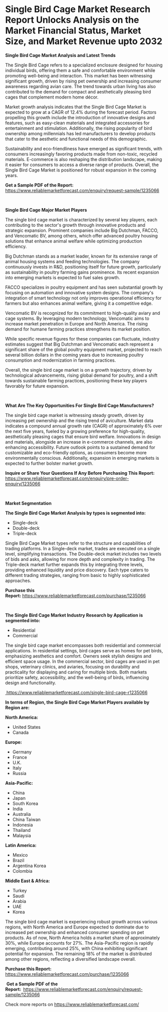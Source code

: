 <p><h1>Single Bird Cage Market Research Report Unlocks Analysis on the Market Financial Status, Market Size, and Market Revenue upto 2032</h1></p><p><strong>Single Bird Cage Market Analysis and Latest Trends</strong></p>
<p><p>The Single Bird Cage refers to a specialized enclosure designed for housing individual birds, offering them a safe and comfortable environment while promoting well-being and interaction. This market has been witnessing significant growth, driven by rising pet ownership and increasing consumer awareness regarding avian care. The trend towards urban living has also contributed to the demand for compact and aesthetically pleasing bird cages that complement modern home décor.</p><p>Market growth analysis indicates that the Single Bird Cage Market is expected to grow at a CAGR of 12.4% during the forecast period. Factors propelling this growth include the introduction of innovative designs and features, such as easy-clean materials and integrated accessories for entertainment and stimulation. Additionally, the rising popularity of bird ownership among millennials has led manufacturers to develop products that cater to the aesthetic and functional needs of this demographic.</p><p>Sustainability and eco-friendliness have emerged as significant trends, with consumers increasingly favoring products made from non-toxic, recycled materials. E-commerce is also reshaping the distribution landscape, making it easier for consumers to access a diverse range of products. Overall, the Single Bird Cage Market is positioned for robust expansion in the coming years.</p></p>
<p><strong>Get a Sample PDF of the Report:&nbsp;</strong> <a href="https://www.reliablemarketforecast.com/enquiry/request-sample/1235066?utm_campaign=2190&utm_medium=2&utm_source=Github&utm_content=ia&utm_term=06022025&utm_id=single-bird-cage">https://www.reliablemarketforecast.com/enquiry/request-sample/1235066</a></p>
<p>&nbsp;</p>
<p><strong>Single Bird Cage Major Market Players</strong></p>
<p><p>The single bird cage market is characterized by several key players, each contributing to the sector's growth through innovative products and strategic expansion. Prominent companies include Big Dutchman, FACCO, and Vencomatic BV, among others, which offer advanced poultry housing solutions that enhance animal welfare while optimizing production efficiency.</p><p>Big Dutchman stands as a market leader, known for its extensive range of animal housing systems and feeding technologies. The company continuously invests in R&D, positioning itself for future growth, particularly as sustainability in poultry farming gains prominence. Its recent expansion into emerging markets is expected to fuel sales growth.</p><p>FACCO specializes in poultry equipment and has seen substantial growth by focusing on automation and innovative system designs. The company's integration of smart technology not only improves operational efficiency for farmers but also enhances animal welfare, giving it a competitive edge.</p><p>Vencomatic BV is recognized for its commitment to high-quality aviary and cage systems. By leveraging modern technology, Vencomatic aims to increase market penetration in Europe and North America. The rising demand for humane farming practices strengthens its market position.</p><p>While specific revenue figures for these companies can fluctuate, industry estimates suggest that Big Dutchman and Vencomatic each represent a significant share of the global poultry equipment market, projected to reach several billion dollars in the coming years due to increasing poultry consumption and modernization in farming practices.</p><p>Overall, the single bird cage market is on a growth trajectory, driven by technological advancements, rising global demand for poultry, and a shift towards sustainable farming practices, positioning these key players favorably for future expansion.</p></p>
<p>&nbsp;</p>
<p><strong>What Are The Key Opportunities For Single Bird Cage Manufacturers?</strong></p>
<p><p>The single bird cage market is witnessing steady growth, driven by increasing pet ownership and the rising trend of aviculture. Market data indicates a compound annual growth rate (CAGR) of approximately 6% over the next five years, fueled by a growing preference for high-quality, aesthetically pleasing cages that ensure bird welfare. Innovations in design and materials, alongside an increase in e-commerce channels, are also enhancing accessibility. Future outlook points to a sustained demand for customizable and eco-friendly options, as consumers become more environmentally conscious. Additionally, expansion in emerging markets is expected to further bolster market growth.</p></p>
<p><strong>Inquire or Share Your Questions If Any Before Purchasing This Report:</strong> <a href="https://www.reliablemarketforecast.com/enquiry/pre-order-enquiry/1235066?utm_campaign=2190&utm_medium=2&utm_source=Github&utm_content=ia&utm_term=06022025&utm_id=single-bird-cage">https://www.reliablemarketforecast.com/enquiry/pre-order-enquiry/1235066</a></p>
<p>&nbsp;</p>
<p><strong>Market Segmentation</strong></p>
<p><strong>The Single Bird Cage Market Analysis by types is segmented into:</strong></p>
<p><ul><li>Single-deck</li><li>Double-deck</li><li>Triple-deck</li></ul></p>
<p><p>Single Bird Cage Market types refer to the structure and capabilities of trading platforms. In a Single-deck market, trades are executed on a single level, simplifying transactions. The Double-deck market includes two levels of bids and asks, allowing for more depth and complexity in trading. The Triple-deck market further expands this by integrating three levels, providing enhanced liquidity and price discovery. Each type caters to different trading strategies, ranging from basic to highly sophisticated approaches.</p></p>
<p><strong>Purchase this Report:&nbsp;</strong><a href="https://www.reliablemarketforecast.com/purchase/1235066?utm_campaign=2190&utm_medium=2&utm_source=Github&utm_content=ia&utm_term=06022025&utm_id=single-bird-cage">https://www.reliablemarketforecast.com/purchase/1235066</a></p>
<p>&nbsp;</p>
<p><strong>The Single Bird Cage Market Industry Research by Application is segmented into:</strong></p>
<p><ul><li>Residential</li><li>Commercial</li></ul></p>
<p><p>The single bird cage market encompasses both residential and commercial applications. In residential settings, bird cages serve as homes for pet birds, emphasizing aesthetics and comfort. Owners seek stylish designs and efficient space usage. In the commercial sector, bird cages are used in pet shops, veterinary clinics, and aviaries, focusing on durability and practicality for displaying and caring for multiple birds. Both markets prioritize safety, accessibility, and the well-being of birds, influencing design and functionality.</p></p>
<p><a href="https://www.reliablemarketforecast.com/single-bird-cage-r1235066?utm_campaign=2190&utm_medium=2&utm_source=Github&utm_content=ia&utm_term=06022025&utm_id=single-bird-cage">&nbsp;https://www.reliablemarketforecast.com/single-bird-cage-r1235066</a></p>
<p><strong>In terms of Region, the Single Bird Cage Market Players available by Region are:</strong></p>
<p>
    <p> <strong> North America: </strong>
        <ul>
            <li>United States</li>
            <li>Canada</li>
        </ul>
        </p> 
    <p> <strong> Europe: </strong>
        <ul>
            <li>Germany</li>
            <li>France</li>
            <li>U.K.</li>
            <li>Italy</li>
            <li>Russia</li>
        </ul>
        </p> 
    <p> <strong> Asia-Pacific: </strong>
        <ul>
            <li>China</li>
            <li>Japan</li>
            <li>South Korea</li>
            <li>India</li>
            <li>Australia</li>
            <li>China Taiwan</li>
            <li>Indonesia</li>
            <li>Thailand</li>
            <li>Malaysia</li>
        </ul>
        </p> 
    <p> <strong> Latin America: </strong>
        <ul>
            <li>Mexico</li>
            <li>Brazil</li>
            <li>Argentina Korea</li>
            <li>Colombia</li>
        </ul>
        </p> 
    <p> <strong> Middle East & Africa: </strong>
        <ul>
            <li>Turkey</li>
            <li>Saudi</li>
            <li>Arabia</li>
            <li>UAE</li>
            <li>Korea</li>
        </ul>
    </p>
    </p>
<p><p>The single bird cage market is experiencing robust growth across various regions, with North America and Europe expected to dominate due to increased pet ownership and enhanced consumer spending on pet products. As of now, North America holds a market share of approximately 30%, while Europe accounts for 27%. The Asia-Pacific region is rapidly emerging, contributing around 25%, with China exhibiting significant potential for expansion. The remaining 18% of the market is distributed among other regions, reflecting a diversified landscape overall.</p></p>
<p><strong>Purchase this Report: </strong><a href="https://www.reliablemarketforecast.com/purchase/1235066?utm_campaign=2190&utm_medium=2&utm_source=Github&utm_content=ia&utm_term=06022025&utm_id=single-bird-cage">https://www.reliablemarketforecast.com/purchase/1235066</a></p>
<p>&nbsp;<strong>Get a Sample PDF of the Report:&nbsp;&nbsp;</strong><a href="https://www.reliablemarketforecast.com/enquiry/request-sample/1235066?utm_campaign=2190&utm_medium=2&utm_source=Github&utm_content=ia&utm_term=06022025&utm_id=single-bird-cage">https://www.reliablemarketforecast.com/enquiry/request-sample/1235066</a></p>
<p><strong></strong></p>
<p>Check more reports on <a href="https://www.reliablemarketforecast.com/?utm_campaign=2190&utm_medium=2&utm_source=Github&utm_content=ia&utm_term=06022025&utm_id=single-bird-cage">https://www.reliablemarketforecast.com/</a></p>